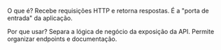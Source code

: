 O que é?
Recebe requisições HTTP e retorna respostas. É a "porta de entrada" da aplicação.

Por que usar?
Separa a lógica de negócio da exposição da API. Permite organizar endpoints e documentação.